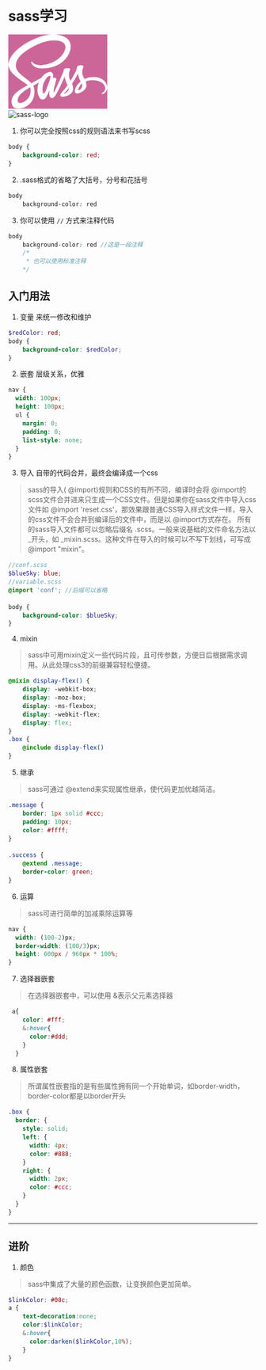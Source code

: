 # sass学习
<img style="width:200px" src="./img/sass.png" alt=""><br/>
![sass-logo](http://ww4.sinaimg.cn/large/0060lm7Tly1fnu3y97wi3j30e80ap756.jpg)

1. 你可以完全按照css的规则语法来书写scss
```scss
body {
    background-color: red;
}
```
2. .sass格式的省略了大括号，分号和花括号
```scss
body 
    background-color: red
```
3. 你可以使用 `//` 方式来注释代码 
```scss
body 
    background-color: red //这是一段注释
    /*
     * 也可以使用标准注释    
    */
```
## 入门用法
1. 变量 来统一修改和维护
```scss
$redColor: red;
body {
    background-color: $redColor;
}
```
2. 嵌套 层级关系，优雅
```scss
nav {
  width: 100px;
  height: 100px;
  ul {
    margin: 0;
    padding: 0;
    list-style: none;
  }
}
```
3. 导入 自带的代码合并，最终会编译成一个css
> sass的导入( @import)规则和CSS的有所不同，编译时会将 @import的scss文件合并进来只生成一个CSS文件。但是如果你在sass文件中导入css文件如 @import 'reset.css'，那效果跟普通CSS导入样式文件一样，导入的css文件不会合并到编译后的文件中，而是以 @import方式存在。
所有的sass导入文件都可以忽略后缀名 .scss。一般来说基础的文件命名方法以_开头，如 _mixin.scss。这种文件在导入的时候可以不写下划线，可写成 @import "mixin"。
```scss
//conf.scss
$blueSky: blue;
//variable.scss
@import 'conf'; //后缀可以省略

body {
    background-color: $blueSky;
}

```
4. mixin
> sass中可用mixin定义一些代码片段，且可传参数，方便日后根据需求调用。从此处理css3的前缀兼容轻松便捷。
```scss
@mixin display-flex() {
    display: -webkit-box;
    display: -moz-box;
    display: -ms-flexbox;
    display: -webkit-flex;
    display: flex;
}
.box {
    @include display-flex()
}
```
5. 继承
> sass可通过 @extend来实现属性继承，使代码更加优越简洁。
```scss
.message {
    border: 1px solid #ccc;
    padding: 10px;
    color: #ffff;    
}

.success {
    @extend .message;
    border-color: green; 
}
```
6. 运算
> sass可进行简单的加减乘除运算等
```scss
nav {
  width: (100-2)px;
  border-width: (100/3)px;
  height: 600px / 960px * 100%;
}
```

7. 选择器嵌套
> 在选择器嵌套中，可以使用 &表示父元素选择器
```scss
 a{
    color: #fff;
    &:hover{
      color:#ddd;
    }
  }
```
8. 属性嵌套
> 所谓属性嵌套指的是有些属性拥有同一个开始单词，如border-width，border-color都是以border开头
```scss
.box {
  border: {
    style: solid;
    left: {
      width: 4px;
      color: #888;
    }
    right: {
      width: 2px;
      color: #ccc;
    }
  }
}
```
------

## 进阶

1. 颜色
> sass中集成了大量的颜色函数，让变换颜色更加简单。
```scss
$linkColor: #08c;
a {
    text-decoration:none;
    color:$linkColor;
    &:hover{
      color:darken($linkColor,10%);
    }
}
```
